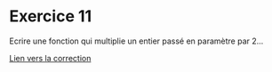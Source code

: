 # Exercice 11

Ecrire une fonction qui multiplie un entier passé en paramètre par 2...

[Lien vers la correction](https://repl.it/@arnaudbirk/Exercice11#main.cpp)